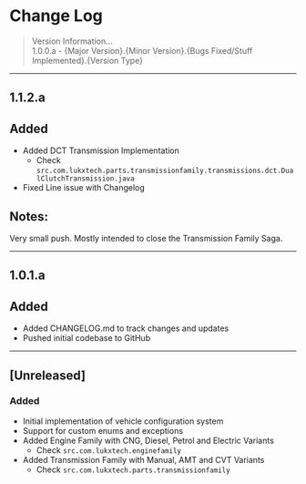 # Change Log

> Version Information...<br>
> 1.0.0.a - {Major Version}.{Minor Version}.{Bugs Fixed/Stuff Implemented}.{Version Type}
---

## 1.1.2.a
## Added
- Added DCT Transmission Implementation
  - Check `src.com.lukxtech.parts.transmissionfamily.transmissions.dct.DualClutchTransmission.java`
- Fixed Line issue with Changelog

## Notes:
Very small push. Mostly intended to close the Transmission Family Saga.

---

## 1.0.1.a
## Added
- Added CHANGELOG.md to track changes and updates
- Pushed initial codebase to GitHub

---

## [Unreleased]
### Added
- Initial implementation of vehicle configuration system
- Support for custom enums and exceptions
- Added Engine Family with CNG, Diesel, Petrol and Electric Variants
    - Check `src.com.lukxtech.enginefamily`
- Added Transmission Family with Manual, AMT and CVT Variants
    - Check `src.com.lukxtech.parts.transmissionfamily`